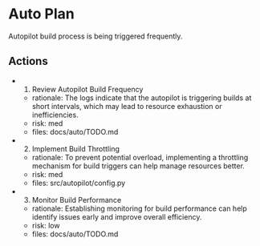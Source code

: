 # Auto Plan

Autopilot build process is being triggered frequently.

## Actions
- 1. Review Autopilot Build Frequency
  - rationale: The logs indicate that the autopilot is triggering builds at short intervals, which may lead to resource exhaustion or inefficiencies.
  - risk: med
  - files: docs/auto/TODO.md
- 2. Implement Build Throttling
  - rationale: To prevent potential overload, implementing a throttling mechanism for build triggers can help manage resources better.
  - risk: med
  - files: src/autopilot/config.py
- 3. Monitor Build Performance
  - rationale: Establishing monitoring for build performance can help identify issues early and improve overall efficiency.
  - risk: low
  - files: docs/auto/TODO.md